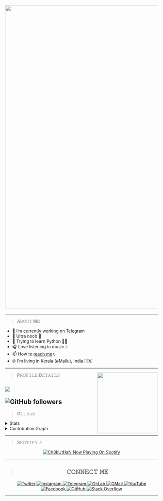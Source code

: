 <h1 align="center"> <img src="https://telegra.ph/file/0050fd0d2e57a48344278.png" width="1000px"></h1>

---

> A𝙱𝙾𝚄𝚃 M𝙴

<ul align="left">
<li>🔭 I’m currently working on <a href="https://t.me/Ch3kUtHaN">Telegram</a></li>
<li>🍼 Ultra noob 👶</li>
<li>🌱 Trying to learn Python 👨‍🦯</li>
<li>🎧 Love listening to music 🎶</li>
<li>📫 How to <a href="https://github.com/ch3kuthan/Ch3kUtHaN/blob/main/README.md#%F0%9D%99%B2%F0%9D%99%BE%F0%9D%99%BD%F0%9D%99%BD%F0%9D%99%B4%F0%9D%99%B2%F0%9D%9A%83-%F0%9D%99%BC%F0%9D%99%B4">reach me</a> 📞</li>
<li>🌐 I'm living in Kerala (<a href="https://ml.m.wikipedia.org/wiki/%E0%B4%AE%E0%B4%B2%E0%B4%AF%E0%B4%BE%E0%B4%B3%E0%B4%BF">#Mallu</a>), India 🇮🇳</li>
</ul>

---

<img align='right' src="https://media.giphy.com/media/M9gbBd9nbDrOTu1Mqx/giphy.gif" width="200">

> P𝚁𝙾𝙵𝙸𝙻𝙴 D𝙴𝚃𝙰𝙸𝙻𝚂

<img src="https://komarev.com/ghpvc/?username=ch3kuthan&label=Profile%20views&color=0e75b6&style=flat"> </p>
![GitHub followers](https://img.shields.io/github/followers/ch3kuthan?logo=github&style=plastic)
---

> G𝚒𝚝𝚑𝚞𝚋

<details>
  <summary>Stats</summary>
  <br/>
<p align="center">
    <img
        width="40%"
        src="https://github-readme-stats.vercel.app/api?username=FayasNoushad&count_private=true&include_all_commits=true&show_icons=true&theme=tokyonight&custom_title=GitHub+Stats"
    />
    <img
        width="40%"
        src="https://github-readme-streak-stats.herokuapp.com?user=FayasNoushad&theme=tokyonight"
    />
</p>
</details>

<details>
  <summary>Contribution Graph</summary>
  <br/>
<img align='center' src="https://activity-graph.herokuapp.com/graph?username=Ch3kUtHaN&bg_color=1F222E&color=F8D866&line=F85D7F&point=FFFFFF&hide_border=true9F9F9&bg_color=1F222E&hide_border=true">
    </a>
</details>

---

> S𝙿𝙾𝚃𝙸𝙵𝚈 🎶

<p align="center"><a target="_blank" rel="noopener noreferrer" href="https://open.spotify.com/user/Ch3kUtHaN"><img src="https://novatorem-6wak3o8cm-ch3-spotify.vercel.app/api/spotify" alt="Ch3kUtHaN Now Playing On Spotify" /></a></p>

---

><h2 align="center">𝙲𝙾𝙽𝙽𝙴𝙲𝚃 𝙼𝙴</h2>
<p align="center">
    <a href="https://twitter.com/Ch3kUtHaN">
        <img
            src="https://img.shields.io/badge/Twitter-black?&style=for-the-badge&logo=twitter" 
            alt="Twitter"
        />
    </a>
    <a href="https://instagram.com/Ch3kUtHaN">
        <img
            src="https://img.shields.io/badge/Instagram-black?&style=for-the-badge&logo=instagram" 
            alt="Instagram"
        />
    </a>
    <a href="https://telegram.me/Ch3kUtHaNbot">
        <img
            src="https://img.shields.io/badge/Telegram-black?&style=for-the-badge&logo=telegram" 
            alt="Telegram"
        />
    </a>
    <a href="https://gitlab.com/Ch3kUtHaN">
        <img
            src="https://img.shields.io/badge/Gitlab-black?&style=for-the-badge&logo=gitlab" 
            alt="GitLab"
        />
    </a>
    <a href="mailto:ch3kuthan@gmail.com">
        <img
            src="https://img.shields.io/badge/Gmail-black?&style=for-the-badge&logo=gmail" 
            alt="GMail"
        />
    </a>
    <a href="https://youtube.com/channel/UC1NQaP4-b5OxQB_AQOGGk9g">
        <img
            src="https://img.shields.io/badge/Youtube-black?&style=for-the-badge&logo=youtube" 
            alt="YouTube"
        />
    </a>
    <a href="">
        <img
            src="https://img.shields.io/badge/Facebook-black?&style=for-the-badge&logo=facebook" 
            alt="Facebook"
        />
    </a>
    <a href="https://github.com/Ch3kUtHaN">
        <img
            src="https://img.shields.io/badge/Github-black?&style=for-the-badge&logo=github" 
            alt="GitHub"
        />
    </a>
    <a href="https://stackoverflow.com/users/16661724/ch3kuthan">
        <img
            src="https://img.shields.io/badge/Stackoverflow-black?&style=for-the-badge&logo=stackoverflow" 
            alt="Stack Overflow"
        />
    </a>
</p>

---

<!--
**Ch3kUtHaN/Ch3kUtHaN** is a ✨ _special_ ✨ repository because its `README.md` (this file) appears on your GitHub profile.
